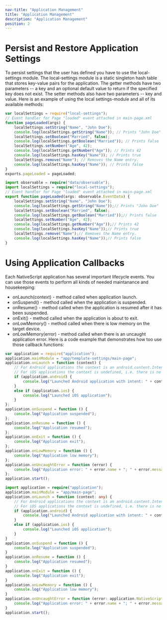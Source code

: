 ```yaml
---
nav-title: "Application Management"
title: "Application Management"
description: "Application Management"
position: 2
---
```


# Persist and Restore Application Settings
To persist settings that the user has defined you have to use the local-settings module. The local-settings module is a static singleton hash table that stores key-value pairs for the application. The getter methods have two parameters -- a key and an optional default value to return if the specified key does not exist. The setter methods also have two parameters -- key and value. Here is an example of using the local settings-module and all of its available methods:
``` JavaScript
var localSettings = require("local-settings");
// Event handler for Page "loaded" event attached in main-page.xml
function pageLoaded(args) {
    localSettings.setString("Name", "John Doe");
    console.log(localSettings.getString("Name")); // Prints "John Doe"
    localSettings.setBoolean("Married", false);
    console.log(localSettings.getBoolean("Married")); // Prints false
    localSettings.setNumber("Age", 42);
    console.log(localSettings.getNumber("Age")); // Prints 42
    console.log(localSettings.hasKey("Name")); // Prints true
    localSettings.remove("Name"); // Removes the Name entry.
    console.log(localSettings.hasKey("Name")); // Prints false
}
exports.pageLoaded = pageLoaded;
```
``` TypeScript
import observable = require("data/observable");
import localSettings = require("local-settings");
// Event handler for Page "loaded" event attached in main-page.xml
export function pageLoaded(args: observable.EventData) {
    localSettings.setString("Name", "John Doe");
    console.log(localSettings.getString("Name"));// Prints "John Doe"
    localSettings.setBoolean("Married", false);
    console.log(localSettings.getBoolean("Married"));// Prints false
    localSettings.setNumber("Age", 42);
    console.log(localSettings.getNumber("Age"));// Prints 42
    console.log(localSettings.hasKey("Name"));// Prints true
    localSettings.remove("Name");// Removes the Name entry.
    console.log(localSettings.hasKey("Name"));// Prints false
}
```
# Using Application Callbacks
Each NativeScript application has several important lifecycle events. You can use those events to perform all kinds of needed maintanance and housekeeping:
+ onLaunch(context) - method called when application launch.
+ onSuspend() - method called when the application is suspended.
+ onResume() - method called when the application is resumed after it has been suspended.
+ onExit() - method called when the application is about to exit.
+ onLowMemory() - method called when there is low memory on the target device.
+ onLowMemory(error) - method called when there is an uncaught application error.
Here is a code example that demonstrates how too use those callback functions:
``` JavaScript
var application = require("application");
application.mainModule = "app/template-settings/main-page";
application.onLaunch = function (context) {
    // For Android applications the context is an android.content.Intent.
    // For iOS applications the context is undefined, i.e. there is no available context.
    if (application.android) {
        console.log("Launched Android application with intent: " + context);
    }
    else if (application.ios) {
        console.log("Launched iOS application");
    }
};
application.onSuspend = function () {
    console.log("Application suspended");
};
application.onResume = function () {
    console.log("Application resumed");
};
application.onExit = function () {
    console.log("Application exit");
};
application.onLowMemory = function () {
    console.log("Application low memory");
};
application.onUncaughtError = function (error) {
    console.log("Application error: " + error.name + "; " + error.message + "; " + error.nativeError);
};
application.start();
```
``` TypeScript
import application = require("application");
application.mainModule = "app/main-page";
application.onLaunch = function (context: any) {
    // For Android applications the context is an android.content.Intent.
    // For iOS applications the context is undefined, i.e. there is no available context.
    if (application.android) {
        console.log("Launched Android application with intent: " + context);
    }
    else if (application.ios) {
        console.log("Launched iOS application");
    }
}
application.onSuspend = function () {
    console.log("Application suspended");
}
application.onResume = function () {
    console.log("Application resumed");
}
application.onExit = function () {
    console.log("Application exit");
}
application.onLowMemory = function () {
    console.log("Application low memory");
}
application.onUncaughtError = function (error: application.NativeScriptError) {
    console.log("Application error: " + error.name + "; " + error.message + "; " + error.nativeError);
}
application.start();
```